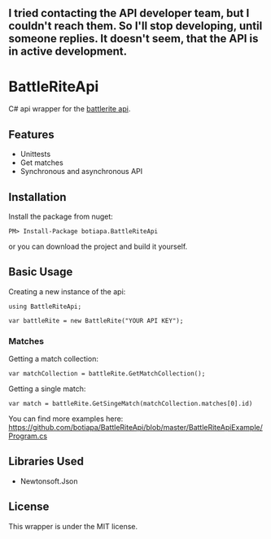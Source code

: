 ## I tried contacting the API developer team, but I couldn't reach them. So I'll stop developing, until someone replies. It doesn't seem, that the API is in active development. 

# BattleRiteApi
C# api wrapper for the [battlerite api](http://battlerite-docs.readthedocs.io/en/master/introduction.html).

## Features
- Unittests
- Get matches
- Synchronous and asynchronous API

## Installation

Install the package from nuget:

`PM> Install-Package botiapa.BattleRiteApi`

or you can download the project and build it yourself.

## Basic Usage

Creating a new instance of the api:

```
using BattleRiteApi;

var battleRite = new BattleRite("YOUR API KEY");
```

### Matches
Getting a match collection:

`var matchCollection = battleRite.GetMatchCollection();`

Getting a single match:

`var match = battleRite.GetSingeMatch(matchCollection.matches[0].id)`

You can find more examples here: https://github.com/botiapa/BattleRiteApi/blob/master/BattleRiteApiExample/Program.cs

## Libraries Used
- Newtonsoft.Json

## License

This wrapper is under the MIT license.

